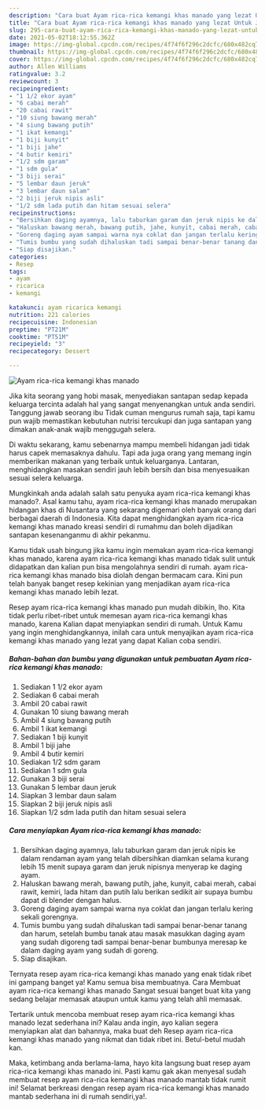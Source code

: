 ```yaml
---
description: "Cara buat Ayam rica-rica kemangi khas manado yang lezat Untuk Jualan"
title: "Cara buat Ayam rica-rica kemangi khas manado yang lezat Untuk Jualan"
slug: 295-cara-buat-ayam-rica-rica-kemangi-khas-manado-yang-lezat-untuk-jualan
date: 2021-05-02T18:12:55.362Z
image: https://img-global.cpcdn.com/recipes/4f74f6f296c2dcfc/680x482cq70/ayam-rica-rica-kemangi-khas-manado-foto-resep-utama.jpg
thumbnail: https://img-global.cpcdn.com/recipes/4f74f6f296c2dcfc/680x482cq70/ayam-rica-rica-kemangi-khas-manado-foto-resep-utama.jpg
cover: https://img-global.cpcdn.com/recipes/4f74f6f296c2dcfc/680x482cq70/ayam-rica-rica-kemangi-khas-manado-foto-resep-utama.jpg
author: Allen Williams
ratingvalue: 3.2
reviewcount: 3
recipeingredient:
- "1 1/2 ekor ayam"
- "6 cabai merah"
- "20 cabai rawit"
- "10 siung bawang merah"
- "4 siung bawang putih"
- "1 ikat kemangi"
- "1 biji kunyit"
- "1 biji jahe"
- "4 butir kemiri"
- "1/2 sdm garam"
- "1 sdm gula"
- "3 biji serai"
- "5 lembar daun jeruk"
- "3 lembar daun salam"
- "2 biji jeruk nipis asli"
- "1/2 sdm lada putih dan hitam sesuai selera"
recipeinstructions:
- "Bersihkan daging ayamnya, lalu taburkan garam dan jeruk nipis ke dalam rendaman ayam yang telah dibersihkan diamkan selama kurang lebih 15 menit supaya garam dan jeruk nipisnya menyerap ke daging ayam."
- "Haluskan bawang merah, bawang putih, jahe, kunyit, cabai merah, cabai rawit, kemiri, lada hitam dan putih lalu berikan sedikit air supaya bumbu dapat di blender dengan halus."
- "Goreng daging ayam sampai warna nya coklat dan jangan terlalu kering sekali gorengnya."
- "Tumis bumbu yang sudah dihaluskan tadi sampai benar-benar tanang dan harum, setelah bumbu tanak atau masak masukkan daging ayam yang sudah digoreng tadi sampai benar-benar bumbunya meresap ke dalam daging ayam yang sudah di goreng."
- "Siap disajikan."
categories:
- Resep
tags:
- ayam
- ricarica
- kemangi

katakunci: ayam ricarica kemangi 
nutrition: 221 calories
recipecuisine: Indonesian
preptime: "PT21M"
cooktime: "PT51M"
recipeyield: "3"
recipecategory: Dessert

---
```



![Ayam rica-rica kemangi khas manado](https://img-global.cpcdn.com/recipes/4f74f6f296c2dcfc/680x482cq70/ayam-rica-rica-kemangi-khas-manado-foto-resep-utama.jpg)

Jika kita seorang yang hobi masak, menyediakan santapan sedap kepada keluarga tercinta adalah hal yang sangat menyenangkan untuk anda sendiri. Tanggung jawab seorang ibu Tidak cuman mengurus rumah saja, tapi kamu pun wajib memastikan kebutuhan nutrisi tercukupi dan juga santapan yang dimakan anak-anak wajib menggugah selera.

Di waktu  sekarang, kamu sebenarnya mampu membeli hidangan jadi tidak harus capek memasaknya dahulu. Tapi ada juga orang yang memang ingin memberikan makanan yang terbaik untuk keluarganya. Lantaran, menghidangkan masakan sendiri jauh lebih bersih dan bisa menyesuaikan sesuai selera keluarga. 



Mungkinkah anda adalah salah satu penyuka ayam rica-rica kemangi khas manado?. Asal kamu tahu, ayam rica-rica kemangi khas manado merupakan hidangan khas di Nusantara yang sekarang digemari oleh banyak orang dari berbagai daerah di Indonesia. Kita dapat menghidangkan ayam rica-rica kemangi khas manado kreasi sendiri di rumahmu dan boleh dijadikan santapan kesenanganmu di akhir pekanmu.

Kamu tidak usah bingung jika kamu ingin memakan ayam rica-rica kemangi khas manado, karena ayam rica-rica kemangi khas manado tidak sulit untuk didapatkan dan kalian pun bisa mengolahnya sendiri di rumah. ayam rica-rica kemangi khas manado bisa diolah dengan bermacam cara. Kini pun telah banyak banget resep kekinian yang menjadikan ayam rica-rica kemangi khas manado lebih lezat.

Resep ayam rica-rica kemangi khas manado pun mudah dibikin, lho. Kita tidak perlu ribet-ribet untuk memesan ayam rica-rica kemangi khas manado, karena Kalian dapat menyiapkan sendiri di rumah. Untuk Kamu yang ingin menghidangkannya, inilah cara untuk menyajikan ayam rica-rica kemangi khas manado yang lezat yang dapat Kalian coba sendiri.

<!--inarticleads1-->

##### Bahan-bahan dan bumbu yang digunakan untuk pembuatan Ayam rica-rica kemangi khas manado:

1. Sediakan 1 1/2 ekor ayam
1. Sediakan 6 cabai merah
1. Ambil 20 cabai rawit
1. Gunakan 10 siung bawang merah
1. Ambil 4 siung bawang putih
1. Ambil 1 ikat kemangi
1. Sediakan 1 biji kunyit
1. Ambil 1 biji jahe
1. Ambil 4 butir kemiri
1. Sediakan 1/2 sdm garam
1. Sediakan 1 sdm gula
1. Gunakan 3 biji serai
1. Gunakan 5 lembar daun jeruk
1. Siapkan 3 lembar daun salam
1. Siapkan 2 biji jeruk nipis asli
1. Siapkan 1/2 sdm lada putih dan hitam sesuai selera




<!--inarticleads2-->

##### Cara menyiapkan Ayam rica-rica kemangi khas manado:

1. Bersihkan daging ayamnya, lalu taburkan garam dan jeruk nipis ke dalam rendaman ayam yang telah dibersihkan diamkan selama kurang lebih 15 menit supaya garam dan jeruk nipisnya menyerap ke daging ayam.
1. Haluskan bawang merah, bawang putih, jahe, kunyit, cabai merah, cabai rawit, kemiri, lada hitam dan putih lalu berikan sedikit air supaya bumbu dapat di blender dengan halus.
1. Goreng daging ayam sampai warna nya coklat dan jangan terlalu kering sekali gorengnya.
1. Tumis bumbu yang sudah dihaluskan tadi sampai benar-benar tanang dan harum, setelah bumbu tanak atau masak masukkan daging ayam yang sudah digoreng tadi sampai benar-benar bumbunya meresap ke dalam daging ayam yang sudah di goreng.
1. Siap disajikan.




Ternyata resep ayam rica-rica kemangi khas manado yang enak tidak ribet ini gampang banget ya! Kamu semua bisa membuatnya. Cara Membuat ayam rica-rica kemangi khas manado Sangat sesuai banget buat kita yang sedang belajar memasak ataupun untuk kamu yang telah ahli memasak.

Tertarik untuk mencoba membuat resep ayam rica-rica kemangi khas manado lezat sederhana ini? Kalau anda ingin, ayo kalian segera menyiapkan alat dan bahannya, maka buat deh Resep ayam rica-rica kemangi khas manado yang nikmat dan tidak ribet ini. Betul-betul mudah kan. 

Maka, ketimbang anda berlama-lama, hayo kita langsung buat resep ayam rica-rica kemangi khas manado ini. Pasti kamu gak akan menyesal sudah membuat resep ayam rica-rica kemangi khas manado mantab tidak rumit ini! Selamat berkreasi dengan resep ayam rica-rica kemangi khas manado mantab sederhana ini di rumah sendiri,ya!.


